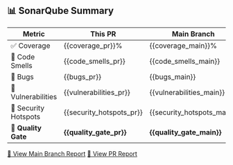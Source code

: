 ## 📊 SonarQube Summary

| Metric                 | This PR | Main Branch |
|------------------------|----------|------------|
| ✅ Coverage            | {{coverage_pr}}% | {{coverage_main}}% |
| 💨 Code Smells         | {{code_smells_pr}} | {{code_smells_main}} |
| 🐞 Bugs                | {{bugs_pr}} | {{bugs_main}} |
| 🔐 Vulnerabilities     | {{vulnerabilities_pr}} | {{vulnerabilities_main}} |
| 🚨 Security Hotspots   | {{security_hotspots_pr}} | {{security_hotspots_main}} |
| **🌟 Quality Gate**     | **{{quality_gate_pr}}** | **{{quality_gate_main}}** |

[🔗 View Main Branch Report]({{SONAR_HOST_URL}}/dashboard?id={{MAIN_PROJECT_KEY}})
[🔗 View PR Report]({{SONAR_HOST_URL}}/dashboard?id={{PROJECT_KEY}})
